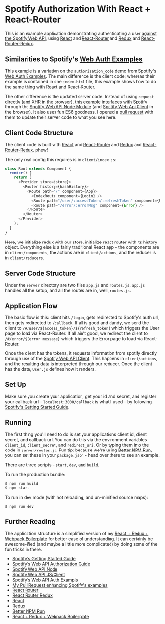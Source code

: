 # Spotify Authorization With React + React-Router

This is an example application demonstrating authenticating a user
[against the Spotify Web API][sag], using [React][r] and [React-Router][rr]
and [Redux][rx] and [React-Router-Redux][rrr].

## Similarities to Spotify's [Web Auth Examples][wae]

This example is a variation on the `authorization_code` demo from Spotify's
[Web Auth Examples][wae]. The main difference is the client code; whereas their
example is contained in one `index.html` file, this example shows how to do the
same thing with React and React-Router.

The other difference is the updated server code. Instead of using `request`
directly (and XHR in the browser), this example interfaces with Spotify through
the [Spotify Web API Node Module][swn] (and [Spotify Web Api Client][swj] in the
browser). It also uses fun ES6 goodness. I opened a [pull request][spr] with
them to update their server code to what you see here.

## Client Code Structure

The client code is built with [React][r] and [React-Router][rr] and [Redux][rx]
and [React-Router-Redux][rrr]. phew!

The only real config this requires is in `client/index.js`:

```js
class Root extends Component {
  render() {
    return (
      <Provider store={store}>
        <Router history={hashHistory}>
          <Route path="/" component={App}>
            <IndexRoute component={Login} />
            <Route path="/user/:accessToken/:refreshToken" component={User} />
            <Route path="/error/:errorMsg" component={Error} />
          </Route>
        </Router>
      </Provider>
    );
  }
}
```

Here, we initialize redux with our store, initialize react router with its
history object. Everything else is a fairly traditional React app - the
components are in `client/components`, the actions are in `client/actions`,
and the reducer is in `client/reducers`.

## Server Code Structure

Under the `server` directory are two files `app.js` and `routes.js`. `app.js`
handles all the setup, and all the routes are in, well, `routes.js`.

## Application Flow

The basic flow is this: client hits `/login`, gets redirected to Spotify's auth
url, then gets redirected to `/callback`. If all is good and dandy, we send the
client to `/#/user/${access_token}/${refresh_token}` which triggers the User
page to load via React-Router. If all ain't good, we redirect the client to
`/#/error/${error message}` which triggers the Error page to load via
React-Router.

Once the client has the tokens, it requests information from spotify directly
through use of the [Spotify Web API Client][swj]. This happens in
`client/actions`, and the resulting data is interpreted through our reducer.
Once the client has the data, `User.js` defines how it renders.

## Set Up

Make sure you create your application, get your id and secret, and register
your callback url - `localhost:3000/callback` is what I used - by following
[Spotify's Getting Started Guide][sgs].

## Running

The first thing you'll need to do is set your applications client id, client
secret, and callback url. You can do this via the environment variables
`client_id`, `client_secret`, and `redirect_uri`. Or by typing them into the
code in `server/routes.js`. Fun tip: because we're using [Better NPM Run][bnr],
you can set these in your `package.json` - head over there to see an example.

There are three scripts - `start`, `dev`, and `build`.

To run the production bundle:

```bash
$ npm run build
$ npm start
```

To run in dev mode (with hot reloading, and un-minified source maps):

```bash
$ npm run dev
```

## Further Reading

The application structure is a simplified version of my
[React + Redux + Webpack Boilerplate][bp] for better ease of understanding.
It can certainly be awesome-ified (and maybe a little more complicated) by
doing some of the fun tricks in there.

- [Spotify's Getting Started Guide][sgs]
- [Spotify's Web API Authorization Guide][sag]
- [Spotify Web API Node][swn]
- [Spotify Web API JS/Client][swj]
- [Spotify's Web API Auth Exampls][wae]
- [My Pull Request enhancing Spotify's examples][spr]
- [React Router][rr]
- [React Router Redux][rrr]
- [React][r]
- [Redux][rx]
- [Better NPM Run][bnr]
- [React + Redux + Webpack Boilerplate][bp]

[sgs]: https://developer.spotify.com/web-api/tutorial/
[sag]: https://developer.spotify.com/web-api/authorization-guide/
[swn]: https://github.com/JMPerez/spotify-web-api-node
[swj]: https://github.com/JMPerez/spotify-web-api-js
[wae]: https://github.com/spotify/web-api-auth-examples
[spr]: https://github.com/spotify/web-api-auth-examples/pull/7
[rr]: https://github.com/rackt/react-router
[rrr]: https://github.com/rackt/react-router-redux
[r]: https://facebook.github.io/react/
[rx]: http://redux.js.org/
[bnr]: https://www.npmjs.com/package/better-npm-run
[bp]: https://github.com/kauffecup/react-redux-webpack-boilerplate
